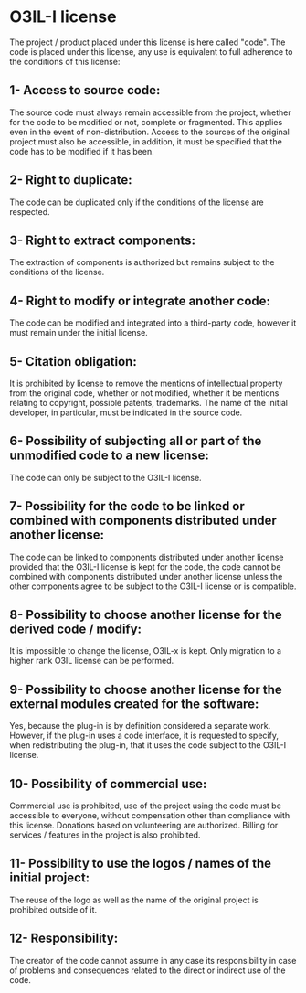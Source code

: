 # O3IL-I license

The project / product placed under this license is here called "code".
The code is placed under this license, any use is equivalent to full adherence to the conditions of this license:

1- Access to source code:
-
The source code must always remain accessible from the project, whether for the code to be modified or not, complete or fragmented. This applies even in the event of non-distribution. Access to the sources of the original project must also be accessible, in addition, it must be specified that the code has to be modified if it has been.

2- Right to duplicate:
-
The code can be duplicated only if the conditions of the license are respected.

3- Right to extract components:
-
The extraction of components is authorized but remains subject to the conditions of the license.

4- Right to modify or integrate another code:
-
The code can be modified and integrated into a third-party code, however it must remain under the initial license.

5- Citation obligation:
-
It is prohibited by license to remove the mentions of intellectual property from the original code, whether or not modified, whether it be mentions relating to copyright, possible patents, trademarks. The name of the initial developer, in particular, must be indicated in the source code.

6- Possibility of subjecting all or part of the unmodified code to a new license:
-
The code can only be subject to the O3IL-I license.

7- Possibility for the code to be linked or combined with components distributed under another license:
-
The code can be linked to components distributed under another license provided that the O3IL-I license is kept for the code, the code cannot be combined with components distributed under another license unless the other components agree to be subject to the O3IL-I license or is compatible.

8- Possibility to choose another license for the derived code / modify:
-
It is impossible to change the license, O3IL-x is kept.
Only migration to a higher rank O3IL license can be performed.

9- Possibility to choose another license for the external modules created for the software:
-
Yes, because the plug-in is by definition considered a separate work. However, if the plug-in uses a code interface, it is requested to specify, when redistributing the plug-in, that it uses the code subject to the O3IL-I license.

10- Possibility of commercial use:
-
Commercial use is prohibited, use of the project using the code must be accessible to everyone, without compensation other than compliance with this license. Donations based on volunteering are authorized. Billing for services / features in the project is also prohibited.

11- Possibility to use the logos / names of the initial project:
-
The reuse of the logo as well as the name of the original project is prohibited outside of it.

12- Responsibility:
-
The creator of the code cannot assume in any case its responsibility in case of problems and consequences related to the direct or indirect use of the code.
